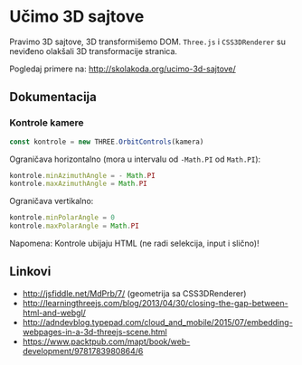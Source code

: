 # Učimo 3D sajtove

Pravimo 3D sajtove, 3D transformišemo DOM. `Three.js` i `CSS3DRenderer` su neviđeno olakšali 3D transformacije stranica.

Pogledaj primere na:
http://skolakoda.org/ucimo-3d-sajtove/

## Dokumentacija

### Kontrole kamere

```js
const kontrole = new THREE.OrbitControls(kamera)
```

Ograničava horizontalno (mora u intervalu od `-Math.PI` od `Math.PI`):

```js
kontrole.minAzimuthAngle = - Math.PI
kontrole.maxAzimuthAngle = Math.PI
```

Ograničava vertikalno:

```js
kontrole.minPolarAngle = 0
kontrole.maxPolarAngle = Math.PI
```

Napomena: Kontrole ubijaju HTML (ne radi selekcija, input i slično)!

## Linkovi

* http://jsfiddle.net/MdPrb/7/ (geometrija sa CSS3DRenderer)
* http://learningthreejs.com/blog/2013/04/30/closing-the-gap-between-html-and-webgl/
* http://adndevblog.typepad.com/cloud_and_mobile/2015/07/embedding-webpages-in-a-3d-threejs-scene.html
* https://www.packtpub.com/mapt/book/web-development/9781783980864/6
